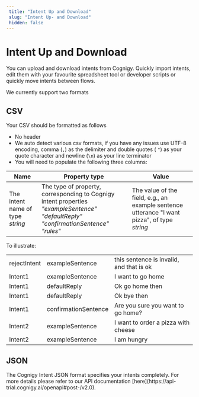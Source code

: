 ```yaml
---
 title: "Intent Up and Download" 
 slug: "Intent Up- and Download" 
 hidden: false 
---
```

# Intent Up and Download

You can upload and download intents from Cognigy. Quickly import intents, edit them with your favourite spreadsheet tool or developer scripts or quickly move intents between flows.

We currently support two formats

## CSV
<div class="divider"></div>
Your CSV should be formatted as follows

* No header
* We auto detect various csv formats, if you have any issues use UTF-8 encoding, comma (`,`) as the delimiter  and double quotes ( `"`) as your quote character and newline (`\n`) as your line terminator
* You will need to populate the following three columns:

| Name	| Property type	| Value |
| -----	| ------------	| ------ |
| The intent name of type *string*	| The type of property, corresponding to Cognigy intent properties<br/>*"exampleSentence" "defaultReply" "confirmationSentence" "rules"* | The value of the field, e.g., an example sentence utterance "I want pizza", of type *string* |

To illustrate:

|              |                      |                                 |
|--------------|----------------------|---------------------------------|
| rejectIntent | exampleSentence | this sentence is invalid, and that is ok |
| Intent1 | exampleSentence | I want to go home |
| Intent1 | defaultReply | Ok go home then |
| Intent1 | defaultReply | Ok bye then |
| Intent1 | confirmationSentence | Are you sure you want to go home? |
| Intent2 | exampleSentence | I want to order a pizza with cheese |
| Intent2 | exampleSentence | I am hungry |

## JSON
<div class="divider"></div>
The Cognigy Intent JSON format specifies your intents completely. For more details please refer to our API documentation [here](https://api-trial.cognigy.ai/openapi#post-/v2.0).